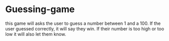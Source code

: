 # Guessing-game
 this game will asks the user to guess a number between 1 and a 100. If the user guessed correctly,  it will say they win. If their number is too high or too low it will also let them know.
